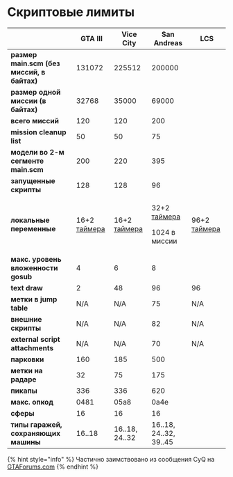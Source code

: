 # Скриптовые лимиты

|                                            | **GTA III**                                               | **Vice City**                                             | **San Andreas**                                                                                 | **LCS**                                                   |
| ------------------------------------------ | --------------------------------------------------------- | --------------------------------------------------------- | ----------------------------------------------------------------------------------------------- | --------------------------------------------------------- |
| **размер main.scm (без миссий, в байтах)** | 131072                                                    | 225512                                                    | 200000                                                                                          |                                                           |
| **размер одной миссии (в байтах)**         | 32768                                                     | 35000                                                     | 69000                                                                                           |                                                           |
| **всего миссий**                           | 120                                                       | 120                                                       | 200                                                                                             |                                                           |
| **mission cleanup list**                   | 50                                                        | 50                                                        | 75                                                                                              |                                                           |
| **модели во 2-м сегменте main.scm**        | 200                                                       | 220                                                       | 395                                                                                             |                                                           |
| **запущенные скрипты**                     | 128                                                       | 128                                                       | 96                                                                                              |                                                           |
| **локальные переменные**                   | 16+2 [таймера](../coding/variables.md#peremennye-taimery) | 16+2 [таймера](../coding/variables.md#peremennye-taimery) | <p>32+2 <a href="../coding/variables.md#peremennye-taimery">таймера</a></p><p>1024 в миссии</p> | 96+2 [таймера](../coding/variables.md#peremennye-taimery) |
| **макс. уровень вложенности gosub**        | 4                                                         | 6                                                         | 8                                                                                               |                                                           |
| **text draw**                              | 2                                                         | 48                                                        | 96                                                                                              | 96                                                        |
| **метки в jump table**                     | N/A                                                       | N/A                                                       | 75                                                                                              | N/A                                                       |
| **внешние скрипты**                        | N/A                                                       | N/A                                                       | 82                                                                                              | N/A                                                       |
| **external script attachments**            | N/A                                                       | N/A                                                       | 70                                                                                              | N/A                                                       |
| **парковки**                               | 160                                                       | 185                                                       | 500                                                                                             |                                                           |
| **метки на радаре**                        | 32                                                        | 75                                                        | 175                                                                                             |                                                           |
| **пикапы**                                 | 336                                                       | 336                                                       | 620                                                                                             |                                                           |
| **макс. опкод**                            | 0481                                                      | 05a8                                                      | 0a4e                                                                                            |                                                           |
| **сферы**                                  | 16                                                        | 16                                                        | 16                                                                                              |                                                           |
| **типы гаражей, сохраняющих машины**       | 16..18                                                    | 16..18, 24..32                                            | 16..18, 24..32, 39..45                                                                          |                                                           |

{% hint style="info" %}
Частично заимствовано из сообщения CyQ на [GTAForums.com](http://www.gtaforums.com/index.php?showtopic=213017\&view=findpost\&p=3145932)
{% endhint %}

